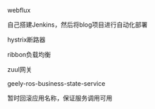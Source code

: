 

 webflux 

自己搭建Jenkins，然后将blog项目进行自动化部署



hystrix断路器

ribbon负载均衡

zuul网关



geely-ros-business-state-service

暂时回滚应用名称，保证服务调用可用